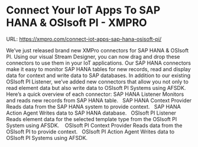 # Connect Your IoT Apps To SAP HANA & OSIsoft PI - XMPRO

URL: https://xmpro.com/connect-iot-apps-sap-hana-osisoft-pi/

We’ve just released brand new XMPro connectors for SAP HANA & OSIsoft PI.
Using our visual Stream Designer, you can now drag and drop these connectors to use them in your IoT applications.
Our SAP HANA connectors make it easy to monitor SAP HANA tables for new records, read and display data for context and write data to SAP databases.
In addition to our existing OSIsoft PI Listener, we’ve added new connectors that allow you not only to read element data but also write data to OSIsoft PI Systems using AFSDK.
Here’s a quick overview of each connector:
SAP HANA Listener
Monitors and reads new records from SAP HANA table.
 
SAP HANA Context Provider
Reads data from the SAP HANA system to provide context.
 
SAP HANA Action Agent
Writes data to SAP HANA database.
 
OSIsoft PI Listener
Reads element data for the selected template type from the OSIsoft PI System using AFSDK. 
 
OSIsoft PI Context Provider
Reads data from the OSIsoft PI to provide context.
 
OSIsoft PI Action Agent
Writes data to OSIsoft PI Systems using AFSDK.
 